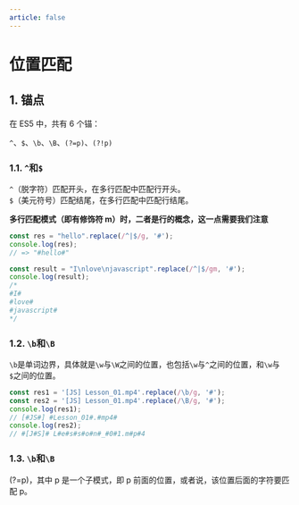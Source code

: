 ```yaml
---
article: false
---
```

# 位置匹配

## 1. 锚点

在 ES5 中，共有 6 个锚：

`^`、`$`、`\b`、`\B`、`(?=p)`、`(?!p)`


### 1.1. `^`和`$`

`^`（脱字符）匹配开头，在多行匹配中匹配行开头。  
`$`（美元符号）匹配结尾，在多行匹配中匹配行结尾。

**多行匹配模式（即有修饰符 m）时，二者是行的概念，这一点需要我们注意**

```js
const res = "hello".replace(/^|$/g, '#');
console.log(res);
// => "#hello#"

const result = "I\nlove\njavascript".replace(/^|$/gm, '#');
console.log(result);
/*
#I#
#love#
#javascript#
*/
```

### 1.2. `\b`和`\B`

`\b`是单词边界，具体就是`\w`与`\W`之间的位置，也包括`\w`与`^`之间的位置，和`\w`与`$`之间的位置。

```js
const res1 = '[JS] Lesson_01.mp4'.replace(/\b/g, '#');
const res2 = '[JS] Lesson_01.mp4'.replace(/\B/g, '#');
console.log(res1);
// [#JS#] #Lesson_01#.#mp4#
console.log(res2);
// #[J#S]# L#e#s#s#o#n#_#0#1.m#p#4
```
### 1.3. `\b`和`\B`

(?=p)，其中 p 是一个子模式，即 p 前面的位置，或者说，该位置后面的字符要匹配 p。